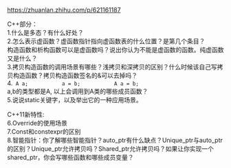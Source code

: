 https://zhuanlan.zhihu.com/p/621161187


C++部分：  
1.什么是多态？有什么好处？  
2.怎么表示虚函数？虚函数指针指向虚函数表的什么位置？是第几个条目？  
构造函数和析构函数可以是虚函数吗？说出你认为不能是虚函数的函数。纯虚函数又是什么？  
3.拷贝构造函数的调用场景有哪些？浅拷贝和深拷贝的区别？什么时候该自己写拷贝构造函数？拷贝构造函数签名的&可以去掉吗？  
4.` A a;  
        a = b;  
        A a = b;`  
a,b的类型都是A, 以上会调用到A类的哪些成员函数？  
5.说说static关键字，以及举出它的一种应用场景。  
  
C++11新特性:  
6.Override的使用场景  
7.Const和constexpr的区别  
8.智能指针：你了解哪些智能指针？auto_ptr有什么缺点？Unique_ptr与auto_ptr的区别？Unique_ptr允许拷贝吗？Shared_ptr允许拷贝吗？如果让你实现一个shared_ptr，你会写哪些函数和哪些成员变量？  



